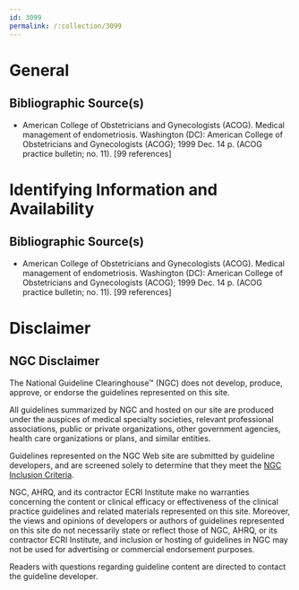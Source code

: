```yaml
---
id: 3099
permalink: /:collection/3099
---
```


# General

## Bibliographic Source(s)

- American College of Obstetricians and Gynecologists (ACOG). Medical management of endometriosis. Washington (DC): American College of Obstetricians and Gynecologists (ACOG); 1999 Dec. 14 p. (ACOG practice bulletin; no. 11). [99 references]

# Identifying Information and Availability

## Bibliographic Source(s)

- American College of Obstetricians and Gynecologists (ACOG). Medical management of endometriosis. Washington (DC): American College of Obstetricians and Gynecologists (ACOG); 1999 Dec. 14 p. (ACOG practice bulletin; no. 11). [99 references]

# Disclaimer

## NGC Disclaimer

The National Guideline Clearinghouse™ (NGC) does not develop, produce, approve, or endorse the guidelines represented on this site.

All guidelines summarized by NGC and hosted on our site are produced under the auspices of medical specialty societies, relevant professional associations, public or private organizations, other government agencies, health care organizations or plans, and similar entities.

Guidelines represented on the NGC Web site are submitted by guideline developers, and are screened solely to determine that they meet the [NGC Inclusion Criteria](/help-and-about/summaries/inclusion-criteria).

NGC, AHRQ, and its contractor ECRI Institute make no warranties concerning the content or clinical efficacy or effectiveness of the clinical practice guidelines and related materials represented on this site. Moreover, the views and opinions of developers or authors of guidelines represented on this site do not necessarily state or reflect those of NGC, AHRQ, or its contractor ECRI Institute, and inclusion or hosting of guidelines in NGC may not be used for advertising or commercial endorsement purposes.

Readers with questions regarding guideline content are directed to contact the guideline developer.

